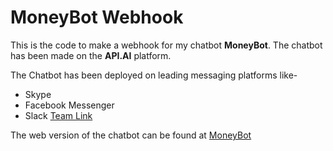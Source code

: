 MoneyBot Webhook
================

This is the code to make a webhook for my chatbot **MoneyBot**. The chatbot has been made on the **API.AI** platform.

The Chatbot has been deployed on leading messaging platforms like-
* Skype
* Facebook Messenger
* Slack  [Team Link](https://slack.com/oauth/authorize?&client_id=193291507011.192798487617&scope=bot "Slack team")

The web version of the chatbot can be found at [MoneyBot](https://bot.api.ai/0ba0f2ae-ab35-4cdf-a55e-54b1991c7b54 "MoneyBot")

